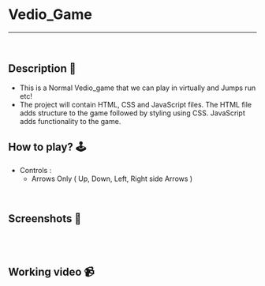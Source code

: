 # **Vedio_Game** 

---

<br>

## **Description 📃**
- This is a Normal Vedio_game that we can play in virtually and Jumps run etc!
- The project will contain HTML, CSS and JavaScript files. The HTML file adds structure to the game followed by styling using CSS. JavaScript adds functionality to the game.

## **How to play? 🕹️**
- Controls :
    - Arrows Only ( Up, Down, Left, Right side Arrows )



<br>

## **Screenshots 📸**

<br>






<br>


## **Working video 📹**

